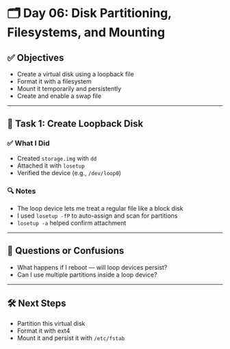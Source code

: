 # 🗂️ Day 06: Disk Partitioning, Filesystems, and Mounting

## ✅ Objectives
- Create a virtual disk using a loopback file
- Format it with a filesystem
- Mount it temporarily and persistently
- Create and enable a swap file

---

## 🔧 Task 1: Create Loopback Disk

### ✅ What I Did
- Created `storage.img` with `dd`
- Attached it with `losetup`
- Verified the device (e.g., `/dev/loop0`)

### 🔍 Notes
- The loop device lets me treat a regular file like a block disk
- I used `losetup -fP` to auto-assign and scan for partitions
- `losetup -a` helped confirm attachment

---

## 🧠 Questions or Confusions
- What happens if I reboot — will loop devices persist?
- Can I use multiple partitions inside a loop device?

---

## 🛠️ Next Steps
- Partition this virtual disk
- Format it with ext4
- Mount it and persist it with `/etc/fstab`
